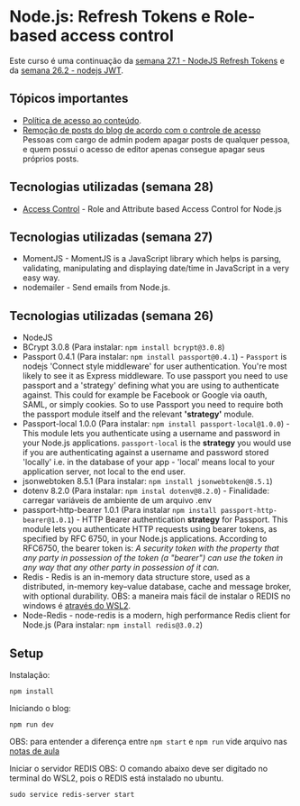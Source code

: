 # Node.js: Refresh Tokens e Role-based access control

Este curso é uma continuação da [semana 27.1 - NodeJS Refresh Tokens](../semana27.1%20-%20nodejs%20refresh%20tokens/README.md) e da [semana 26.2 - nodejs JWT](../semana26.2%20-%20nodejs%20JWT/README.md).


## Tópicos importantes
* [Política de acesso ao conteúdo](./notas-de-aula/aula%202.04%20-%20Pol%C3%ADtica%20de%20acesso.md).
* [Remoção de posts do blog de acordo com o controle de acesso](./notas-de-aula/aula%203.06%20-%20Apenas%20admin%20pode%20remover%20quaisquer%20posts.md) Pessoas com cargo de admin podem apagar posts de qualquer pessoa, e quem possui o acesso de editor apenas consegue apagar seus próprios posts.


## Tecnologias utilizadas (semana 28)
* [Access Control](https://www.npmjs.com/package/accesscontrol) - Role and Attribute based Access Control for Node.js


## Tecnologias utilizadas (semana 27)
* MomentJS - MomentJS is a JavaScript library which helps is parsing, validating, manipulating and displaying date/time in JavaScript in a very easy way.
* nodemailer - Send emails from Node.js.


## Tecnologias utilizadas (semana 26)
* NodeJS
* BCrypt 3.0.8 (Para instalar: `npm install bcrypt@3.0.8`)
* Passport 0.4.1 (Para instalar: `npm install passport@0.4.1`) - `Passport` is nodejs 'Connect style middleware' for user authentication. You're most likely to see it as Express middleware. To use passport you need to use passport and a 'strategy' defining what you are using to authenticate against. This could for example be Facebook or Google via oauth, SAML, or simply cookies. So to use Passport you need to require both the passport module itself and the relevant **'strategy'** module.
* Passport-local 1.0.0 (Para instalar: `npm install passport-local@1.0.0`) - This module lets you authenticate using a username and password in your Node.js applications. `passport-local` is the **strategy** you would use if you are authenticating against a username and password stored 'locally' i.e. in the database of your app - 'local' means local to your application server, not local to the end user.
* jsonwebtoken 8.5.1 (Para instalar: `npm install jsonwebtoken@8.5.1`)
* dotenv 8.2.0 (Para instalar: `npm instal dotenv@8.2.0`) - Finalidade: carregar variáveis de ambiente de um arquivo .env
* passport-http-bearer 1.0.1 (Para instalar `npm install passport-http-bearer@1.0.1`) - HTTP Bearer authentication **strategy** for Passport. This module lets you authenticate HTTP requests using bearer tokens, as specified by RFC 6750, in your Node.js applications. According to RFC6750, the bearer token is:
*A security token with the property that any party in possession of the token (a "bearer") can use the token in any way that any other party in possession of it can.*
* Redis - Redis is an in-memory data structure store, used as a distributed, in-memory key–value database, cache and message broker, with optional durability. OBS: a maneira mais fácil de instalar o REDIS no windows é [através do WSL2](https://redis.io/docs/getting-started/installation/install-redis-on-windows/).
* Node-Redis - node-redis is a modern, high performance Redis client for Node.js (Para instalar: `npm install redis@3.0.2`)


## Setup

Instalação: 

```
npm install
```

Iniciando o blog:
```
npm run dev
```
OBS: para entender a diferença entre `npm start` e `npm run` vide arquivo nas [notas de aula](./notas-de-aula/npm%20start.md)


Iniciar o servidor REDIS
OBS: O comando abaixo deve ser digitado no terminal do WSL2, pois o REDIS está instalado no ubuntu.
```
sudo service redis-server start
```






